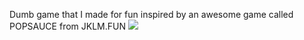 Dumb game that I made for fun inspired by an awesome game called POPSAUCE from JKLM.FUN 
<img src = https://github.com/JvCasc/QUIZ-MULTIPLAYER-PROJECT/assets/37716511/dce689b0-40c6-4023-967b-41b914048087> 
